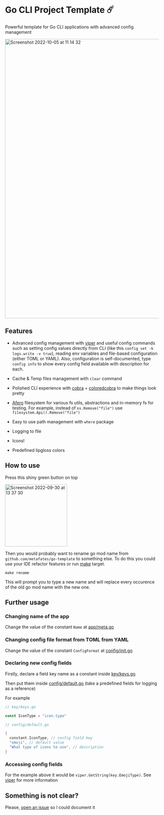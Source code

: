 # Go CLI Project Template ☄️

Powerful template for Go CLI applications with advanced config management

<img width="912" alt="Screenshot 2022-10-05 at 11 14 32" src="https://user-images.githubusercontent.com/62389790/194013247-897697ee-4b32-4b5d-9667-462fcc45e161.png">


## Features

- Advanced config management with [viper](https://github.com/spf13/viper) and
  useful config commands such as setting config values directly from CLI (like this `config set -k logs.write -v true`),
  reading env variables and file-based configuration (either TOML or YAML). Also, configuration is self-documented, type `config info` to show every config field available with description for each.

- Cache & Temp files management with `clear` command

- Polished CLI experience with [cobra](https://github.com/spf13/cobra) + [coloredcobra](https://github.com/ivanpirog/coloredcobra) to make things look pretty

- [Afero](https://github.com/spf13/afero) filesystem for various fs utils, abstractions and in-memory fs for testing.
  For example, instead of `os.Remove("file")` use `filesystem.Api().Remove("file")`

- Easy to use path management with `where` package

- Logging to file

- Icons!

- Predefined lipgloss colors

## How to use

Press this shiny green button on top

<img width="203" alt="Screenshot 2022-09-30 at 13 37 30" src="https://user-images.githubusercontent.com/62389790/193252456-42b966a7-2679-4868-bf25-d862524733ee.png">

Then you would probably want to rename go mod name from `github.com/metafates/go-template` to something else.
To do this you could use your IDE refactor features or run [make](https://www.gnu.org/software/make/) target.

```shell
make rename
```

This will prompt you to type a new name and will replace every occurence of the old go mod name with the new one.

## Further usage

### Changing name of the app

Change the value of the constant `Name` at [app/meta.go](https://github.com/metafates/go-template/blob/main/app/meta.go)

### Changing config file format from TOML from YAML

Change the value of the constant `ConfigFormat` at [config/init.go](https://github.com/metafates/go-template/blob/main/config/init.go)

### Declaring new config fields

Firstly, declare a field key name as a constant inside [key/keys.go](https://github.com/metafates/go-template/blob/main/key/keys.go)

Then put them inside [config/default.go](https://github.com/metafates/go-template/blob/0a71f1da1c51415469067edbfbe4cbb90e06ef13/config/default.go#L8:L23) (take a predefined fields for logging as a reference)

For example

```go
// key/keys.go

const IconType = "icon.type"
```

```go
// config/default.go

{
  constant.IconType, // config field key
  "emoji", // default value
  "What type of icons to use", // description
}
```

### Accessing config fields

For the example above it would be `viper.GetString(key.EmojiType)`. See [viper](https://github.com/spf13/viper) for more information


## Something is not clear?

Please, [open an issue](https://github.com/metafates/go-template/issues/new) so I could document it
